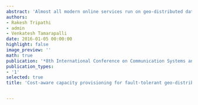 ```yaml
---
abstract: 'Almost all modern online services run on geo-distributed data centers, and fault tolerance is one of the primary requirement that decides the revenue of the service provider. Recent experiences have shown that the failure of a data center (at a site) is inevitable. In order to mask the failure, spare compute capacity needs to be provisioned across the distributed data center, which leads to additional cost. While the existing literature addresses the capacity provisioning problem only to minimize the number of servers, we argue that the operating cost needs to be considered as well. Since the operating cost and client demand vary both across space and time, we consider cost-aware capacity provisioning to account for their impact on the operating cost of data centers. We propose an optimization framework to minimize the Total Cost of Ownership (TCO) of the cloud provider while designing fault-tolerant geo-distributed data centers. We model the variation in the demand, fluctuation of electricity price and carbon tax across different countries, and delay constraints while computing the spare capacity. On solving the proposed optimization model using real world data, we notice a saving in the TCO (that includes cost of servers and operating cost) of about 17% compared to the model that only minimizes the number of extra servers. Results also highlight the relationship of power usage effectiveness (PUE), over-provisioning for fault tolerance, choice of data center locations, and latency requirements on the TCO. In particular, we notice that the approach of minimizing TCO is beneficial when the electricity prices vary significantly and the PUE is high, which appears to be the case with most of the cloud providers.'
authors:
- Rakesh Tripathi
- admin
- Venkatesh Tamarapalli
date: 2016-01-05 00:00:00
highlight: false
image_preview: ''
math: true
publication: '*8th International Conference on Communication Systems and Networks (COMSNETS) 2016*'
publication_types:
- '1'
selected: true
title: 'Cost-aware capacity provisioning for fault-tolerant geo-distributed data centers'


---
```

